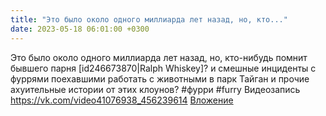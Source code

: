 ```yaml
---
title: "Это было около одного миллиарда лет назад, но, кто..."
date: 2023-05-18 06:01:00 +0300
---
```


Это было около одного миллиарда лет назад, но, кто-нибудь помнит бывшего парня [id246673870|Ralph Whiskey]? и смешные инциденты с фуррями поехавшими работать с животными в парк Тайган и прочие ахуительные истории от этих клоунов?
#фурри #furry
Видеозапись
<a class="vk-attach" href="https://vk.com/video41076938_456239614">https://vk.com/video41076938_456239614</a>
<a class="vk-attach" href="https://vk.com/video41076938_456239614">Вложение</a>
